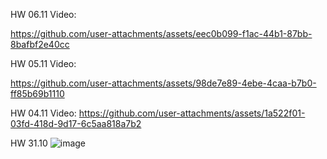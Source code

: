 HW 06.11 Video:


https://github.com/user-attachments/assets/eec0b099-f1ac-44b1-87bb-8bafbf2e40cc



HW 05.11
Video: 

https://github.com/user-attachments/assets/98de7e89-4ebe-4caa-b7b0-ff85b69b1110




HW 04.11
Video: https://github.com/user-attachments/assets/1a522f01-03fd-418d-9d17-6c5aa818a7b2


HW 31.10
![image](https://github.com/user-attachments/assets/7131b9a8-b7b6-4f81-ba50-7c82ae7aeba8)
